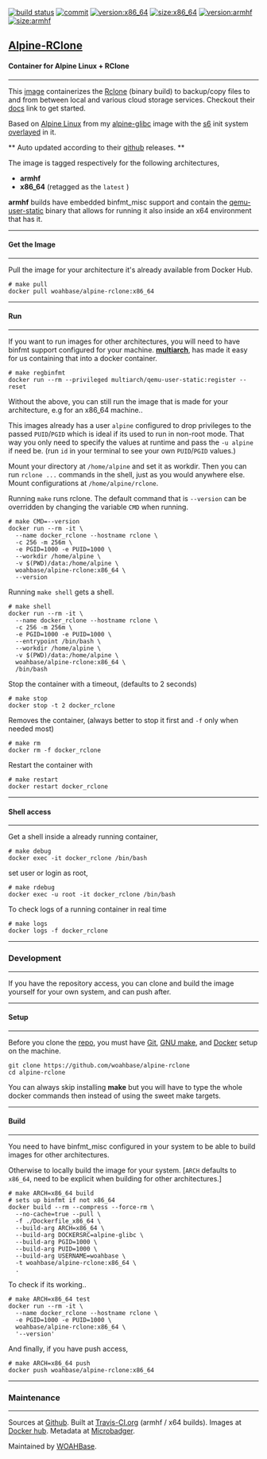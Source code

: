 [![build status][251]][232] [![commit][255]][231] [![version:x86_64][256]][235] [![size:x86_64][257]][235] [![version:armhf][258]][236] [![size:armhf][259]][236]

## [Alpine-RClone][234]
#### Container for Alpine Linux + RClone
---

This [image][233] containerizes the [Rclone][135] (binary build)
to backup/copy files to and from between local and various cloud
storage services. Checkout their [docs][137] link to get started.

Based on [Alpine Linux][131] from my [alpine-glibc][132] image with
the [s6][133] init system [overlayed][134] in it.

** Auto updated according to their [github][138] releases. **

The image is tagged respectively for the following architectures,
* **armhf**
* **x86_64** (retagged as the `latest` )

**armhf** builds have embedded binfmt_misc support and contain the
[qemu-user-static][105] binary that allows for running it also inside
an x64 environment that has it.

---
#### Get the Image
---

Pull the image for your architecture it's already available from
Docker Hub.

```
# make pull
docker pull woahbase/alpine-rclone:x86_64
```

---
#### Run
---

If you want to run images for other architectures, you will need
to have binfmt support configured for your machine. [**multiarch**][104],
has made it easy for us containing that into a docker container.

```
# make regbinfmt
docker run --rm --privileged multiarch/qemu-user-static:register --reset
```

Without the above, you can still run the image that is made for your
architecture, e.g for an x86_64 machine..

This images already has a user `alpine` configured to drop
privileges to the passed `PUID`/`PGID` which is ideal if its used
to run in non-root mode. That way you only need to specify the
values at runtime and pass the `-u alpine` if need be. (run `id`
in your terminal to see your own `PUID`/`PGID` values.)

Mount your directory at `/home/alpine` and set it as workdir.
Then you can run `rclone ...` commands in the shell, just as you
would anywhere else. Mount configurations at
`/home/alpine/rclone`.

Running `make` runs rclone. The default command that is
`--version` can be overridden by changing the variable `CMD` when
running.

```
# make CMD=--version
docker run --rm -it \
  --name docker_rclone --hostname rclone \
  -c 256 -m 256m \
  -e PGID=1000 -e PUID=1000 \
  --workdir /home/alpine \
  -v $(PWD)/data:/home/alpine \
  woahbase/alpine-rclone:x86_64 \
  --version
```

Running `make shell` gets a shell.

```
# make shell
docker run --rm -it \
  --name docker_rclone --hostname rclone \
  -c 256 -m 256m \
  -e PGID=1000 -e PUID=1000 \
  --entrypoint /bin/bash \
  --workdir /home/alpine \
  -v $(PWD)/data:/home/alpine \
  woahbase/alpine-rclone:x86_64 \
  /bin/bash
```

Stop the container with a timeout, (defaults to 2 seconds)

```
# make stop
docker stop -t 2 docker_rclone
```

Removes the container, (always better to stop it first and `-f`
only when needed most)

```
# make rm
docker rm -f docker_rclone
```

Restart the container with

```
# make restart
docker restart docker_rclone
```

---
#### Shell access
---

Get a shell inside a already running container,

```
# make debug
docker exec -it docker_rclone /bin/bash
```

set user or login as root,

```
# make rdebug
docker exec -u root -it docker_rclone /bin/bash
```

To check logs of a running container in real time

```
# make logs
docker logs -f docker_rclone
```

---
### Development
---

If you have the repository access, you can clone and
build the image yourself for your own system, and can push after.

---
#### Setup
---

Before you clone the [repo][231], you must have [Git][101], [GNU make][102],
and [Docker][103] setup on the machine.

```
git clone https://github.com/woahbase/alpine-rclone
cd alpine-rclone
```
You can always skip installing **make** but you will have to
type the whole docker commands then instead of using the sweet
make targets.

---
#### Build
---

You need to have binfmt_misc configured in your system to be able
to build images for other architectures.

Otherwise to locally build the image for your system.
[`ARCH` defaults to `x86_64`, need to be explicit when building
for other architectures.]

```
# make ARCH=x86_64 build
# sets up binfmt if not x86_64
docker build --rm --compress --force-rm \
  --no-cache=true --pull \
  -f ./Dockerfile_x86_64 \
  --build-arg ARCH=x86_64 \
  --build-arg DOCKERSRC=alpine-glibc \
  --build-arg PGID=1000 \
  --build-arg PUID=1000 \
  --build-arg USERNAME=woahbase \
  -t woahbase/alpine-rclone:x86_64 \
  .
```

To check if its working..

```
# make ARCH=x86_64 test
docker run --rm -it \
  --name docker_rclone --hostname rclone \
  -e PGID=1000 -e PUID=1000 \
  woahbase/alpine-rclone:x86_64 \
  '--version'
```

And finally, if you have push access,

```
# make ARCH=x86_64 push
docker push woahbase/alpine-rclone:x86_64
```

---
### Maintenance
---

Sources at [Github][106]. Built at [Travis-CI.org][107] (armhf / x64 builds). Images at [Docker hub][108]. Metadata at [Microbadger][109].

Maintained by [WOAHBase][204].

[101]: https://git-scm.com
[102]: https://www.gnu.org/software/make/
[103]: https://www.docker.com
[104]: https://hub.docker.com/r/multiarch/qemu-user-static/
[105]: https://github.com/multiarch/qemu-user-static/releases/
[106]: https://github.com/
[107]: https://travis-ci.org/
[108]: https://hub.docker.com/
[109]: https://microbadger.com/

[131]: https://alpinelinux.org/
[132]: https://hub.docker.com/r/woahbase/alpine-glibc
[133]: https://skarnet.org/software/s6/
[134]: https://github.com/just-containers/s6-overlay
[135]: https://rclone.org/
[137]: https://rclone.org/docs/
[138]: https://github.com/ncw/rclone/releases

[201]: https://github.com/woahbase
[202]: https://travis-ci.org/woahbase/
[203]: https://hub.docker.com/u/woahbase
[204]: https://woahbase.online/

[231]: https://github.com/woahbase/alpine-rclone
[232]: https://travis-ci.org/woahbase/alpine-rclone
[233]: https://hub.docker.com/r/woahbase/alpine-rclone
[234]: https://woahbase.online/#/images/alpine-rclone
[235]: https://microbadger.com/images/woahbase/alpine-rclone:x86_64
[236]: https://microbadger.com/images/woahbase/alpine-rclone:armhf

[251]: https://travis-ci.org/woahbase/alpine-rclone.svg?branch=master

[255]: https://images.microbadger.com/badges/commit/woahbase/alpine-rclone.svg

[256]: https://images.microbadger.com/badges/version/woahbase/alpine-rclone:x86_64.svg
[257]: https://images.microbadger.com/badges/image/woahbase/alpine-rclone:x86_64.svg

[258]: https://images.microbadger.com/badges/version/woahbase/alpine-rclone:armhf.svg
[259]: https://images.microbadger.com/badges/image/woahbase/alpine-rclone:armhf.svg
